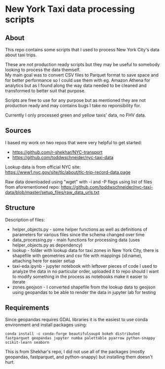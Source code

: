 # New York Taxi data processing scripts
## About
This repo contains some scripts that I used to process New York City's data about taxi trips.  

These are not production ready scripts but they may be useful to somebody looking to process the data themself.  
My main goal was to convert CSV files to Parquet format to save space and for better performance so I could use them with eg. Amazon Athena for analytics but as I found along the way data needed to be cleaned and transformed to better suit that purpose.

Scripts are free to use for any purpose but as mentioned they are not production ready and may contains bugs I take no reponsibility for.

Currently I only processed green and yellow taxis' data, no FHV data.

## Sources
I based my work on two repos that were very helpful to get started:
- https://github.com/r-shekhar/NYC-transport
- https://github.com/toddwschneider/nyc-taxi-data

Lookup data is from official NYC site: https://www1.nyc.gov/site/tlc/about/tlc-trip-record-data.page  

Raw data downloaded using "wget" with -i and -P flags using list of files from aforementioned repo: https://github.com/toddwschneider/nyc-taxi-data/blob/master/setup_files/raw_data_urls.txt  

## Structure
Description of files:
- helper_objects.py - some helper functions as well as definitions of parameters for various files since the schema changed over time
- data_processing.py - main functions for processing data (uses helper_objects.py as dependency)
- lookup - folder with lookup data for taxi zones in New York City, there is shapefile with geometries and csv file with mappings (id:name), attaching here for easier setup
- taxi-eda.ipynb - jupyter notebook with leftover pieces of code I used to analyze the data in no particular order, uploaded it to repo should I want to modify something in the process as notebooks make it easier to iterate
- zones.geojson - I converted shapefile from the lookup data to geojson using geopandas to be able to render the data in jupyter lab for testing

## Requirements
Since geopandas requires GDAL libraries it is the easiest to use conda environment and install packages using:
```
conda install -c conda-forge beautifulsoup4 bokeh distributed fastparquet geopandas jupyter numba palettable pyarrow python-snappy scikit-learn seaborn
```
This is from Shekhar's repo, I did not use all of the packages (mostly geopandas, fastparquet, and python-snappy) but installing them doesn't hurt.
